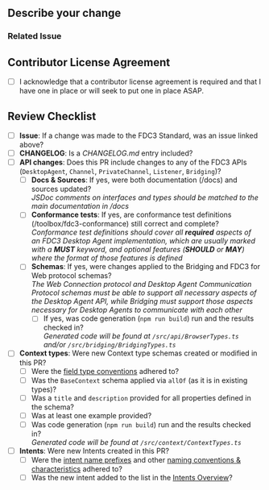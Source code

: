 ## Describe your change

<!--- Describe your change here-->

### Related Issue
<!--- This project prefers to accept pull requests related to open issues -->
<!--- If suggesting a new feature or change, please discuss it in an issue first -->
<!--- Please [link to the issue here](https://docs.github.com/en/issues/tracking-your-work-with-issues/using-issues/linking-a-pull-request-to-an-issue) by writing "resolves #123456" here: -->

## Contributor License Agreement

<!--- All contributions to FDC3 must be made under an active contributor license agreement and the [Community Specification License](https://github.com/finos/FDC3/blob/main/LICENSE.md). This will be checked by the EasyCLA tool (https://easycla.lfx.linuxfoundation.org/) that runs automatically on every PR. If you've not contributed to FDC3 before, look for a comment on your PR shortly after it is raised and follow the instructions to establish a CLA or have it acknowledged by the EasyCLA tool. -->

- [ ] I acknowledge that a contributor license agreement is required and that I have one in place or will seek to put one in place ASAP.

## Review Checklist

<!--- 
If you've changed docs or schemas make sure you run code and documentation tasks before raising your PR.
To do so, run: 
    - Code generation and build: `npm run build`
    - Docs generation and preview `cd website; npm run start`
Once run, any modified files can be committed and added to your PR for review.
--->
<!--- Checklist to be completed by reviewers, and pre-checked by the authors of a PR -->

- [ ] **Issue**: If a change was made to the FDC3 Standard, was an issue linked above?
- [ ] **CHANGELOG**: Is a *CHANGELOG.md* entry included?
- [ ] **API changes**: Does this PR include changes to any of the FDC3 APIs (`DesktopAgent`, `Channel`, `PrivateChannel`, `Listener`, `Bridging`)?
  - [ ] **Docs & Sources**: If yes, were both documentation (/docs) and sources updated?<br/>
        *JSDoc comments on interfaces and types should be matched to the main documentation in /docs*
  - [ ] **Conformance tests**: If yes, are conformance test definitions (/toolbox/fdc3-conformance) still correct and complete?<br/>
        *Conformance test definitions should cover all **required** aspects of an FDC3 Desktop Agent implementation, which are usually marked with a **MUST** keyword, and  optional features (**SHOULD** or **MAY**) where the format of those features is defined*
  - [ ] **Schemas**: If yes, were changes applied to the Bridging and FDC3 for Web protocol schemas?<br/>
        *The Web Connection protocol and Desktop Agent Communication Protocol schemas must be able to support all necessary aspects of the Desktop Agent API, while Bridging must support those aspects necessary for Desktop Agents to communicate with each other*
    - [ ] If yes, was code generation (`npm run build`) run and the results checked in?<br/>
        *Generated code will be found at `/src/api/BrowserTypes.ts` and/or `/src/bridging/BridgingTypes.ts`*
- [ ] **Context types**: Were new Context type schemas created or modified in this PR?
  - [ ] Were the [field type conventions](https://fdc3.finos.org/docs/context/spec#field-type-conventions) adhered to?
  - [ ] Was the `BaseContext` schema applied via `allOf` (as it is in existing types)?
  - [ ] Was a `title` and `description` provided for all properties defined in the schema?
  - [ ] Was at least one example provided?
  - [ ] Was code generation (`npm run build`) run and the results checked in?<br/>
        *Generated code will be found at `/src/context/ContextTypes.ts`*
- [ ] **Intents**: Were new Intents created in this PR?
  - [ ] Were the [intent name prefixes](https://fdc3.finos.org/docs/intents/spec#intent-name-prefixes) and other [naming conventions & characteristics](https://fdc3.finos.org/docs/intents/spec#naming-conventions) adhered to?
  - [ ] Was the new intent added to the list in the [Intents Overview](https://fdc3.finos.org/docs/intents/spec#standard-intents)?
